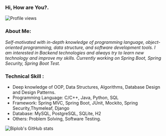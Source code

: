 ### Hi, How are You?.
![Profile views](https://gpvc.arturio.dev/Biplob68) 
### About Me:
_Self-motivated with in-depth knowledge of programming language, object-oriented programming, data structure, and software development tools. I am interested in Backend technologies and always try to learn new technology and improve my skills. Currently working on Spring Boot, Spring Security, Spring Boot Test._

### Technical Skill :

 * Deep knowledge of OOP, Data Structures, Algorithms, Database Design and Design Patterns.
 * Programming Language: C/C++, Java, Python, SQL
 * Framework: Spring MVC, Spring Boot, JUnit, Mockito, Spring Security,Thymeleaf, Django
 * Database: MySQL, PostgreSQL, SQLite, H2
 * Others: Problem Solving, Software Testing.
 

<!--
## ⚙️ Technologies & Tools
<img src="https://img.shields.io/badge/Languages-151515?style=for-the-badge&logo=plex&logoColor=FFFFFF">![C](https://img.shields.io/badge/c-%2300599C.svg?style=for-the-badge&logo=c&logoColor=white)![Java](https://img.shields.io/badge/java-%23ED8B00.svg?style=for-the-badge&logo=java&logoColor=white)![Python](https://img.shields.io/badge/python-3670A0?style=for-the-badge&logo=python&logoColor=ffdd54)![C++](https://img.shields.io/badge/c++-%2300599C.svg?style=for-the-badge&logo=c%2B%2B&logoColor=white)<br/>
<img src="https://img.shields.io/badge/Frameworks-151515?style=for-the-badge&logo=IPFS&logoColor=FFFFFF">![Django](https://img.shields.io/badge/django-%23092E20.svg?style=for-the-badge&logo=django&logoColor=white)![badge-git](https://img.shields.io/badge/git-151515?style=for-the-badge&logo=git&logoColor=79740e&labelColor=151515)![Bootstrap](https://img.shields.io/badge/bootstrap-%23563D7C.svg?style=for-the-badge&logo=bootstrap&logoColor=white) <br/>
<img src="https://img.shields.io/badge/Database-151515?style=for-the-badge&logo=Redis&logoColor=FFFFFF">![Postgres](https://img.shields.io/badge/postgres-%23316192.svg?style=for-the-badge&logo=postgresql&logoColor=white)![badge-mysql](https://img.shields.io/badge/mysql-151515?style=for-the-badge&logo=mysql&logoColor=79740e&labelColor=151515)![SQLite](https://img.shields.io/badge/sqlite-%2307405e.svg?style=for-the-badge&logo=sqlite&logoColor=white)
-->

<!-- ![GitHub metrics](https://metrics.lecoq.io/Biplob68) -->
 
![Biplob's GitHub stats](https://github-readme-stats.vercel.app/api?username=Biplob68&hide=prs&show_icons=true&theme=radical&count_private=true)
<!--
[![Top Langs](https://github-readme-stats.vercel.app/api/top-langs/?username=Biplob68&langs_count=6&layout=compact&exclude_repo=Personality-Prediction-Based-on-Twitter-Data&langs_count=10&show_icons=true&theme=radical&count_private=true&hide=Javascript,Cython,XSLT,PowerShell,CSS,SCSS)](https://github.com/Biplob68/Biplob68)  -->

<!--
[![Readme Card](https://github-readme-stats.vercel.app/api/pin/?username=Biplob68&repo=Event-Managemant-App)](https://github.com/Biplob68/Event-Managemant-App) 


For github readme !
https://github.com/anuraghazra/github-readme-stats#github-stats-card
https://arturssmirnovs.github.io/github-profile-readme-generator/
-->

